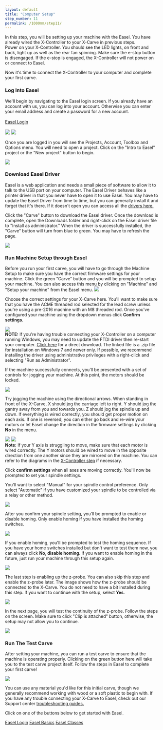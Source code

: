 ```yaml
---
layout: default
title: "Computer Setup"
step_number: 11
permalink: /1000mm/step11/
---
```


In this step, you will be setting up your machine with the Easel. You have already wired the X-Controller to your X-Carve in previous steps. 
<br>Power on your X-Controller. You should see the LED lights, on front and back, light up as well as the rear fan spinning. Make sure the e-stop button is disengaged. If the e-stop is engaged, the X-Controller will not power on or connect to Easel.

Now it's time to connect the X-Controller to your computer and complete your first carve. 

<h3 id="easel_account">Log Into Easel</h3>
We'll begin by navigating to the Easel login screen. If you already have an account with us, you can log into your account. Otherwise you can enter your email address and create a password for a new account.<br>
<br>
<a href="https://easel.inventables.com" target="_blank" class="btn btn-invent btn-animate-arrow">Easel Login</a><br>
<br>
<img src="./photo/signin2020.png">

<img src="./photo/firstlogin2020.png">

Once you are logged in you will see the Projects, Account, Toolbox and Options menu. You will need to open a project. 
Click on the "Intro to Easel" project or the "New project" button to begin.

<img src="./photo/neweaselproject.png">

<h3 id="local-sender">Download Easel Driver</h3>
Easel is a web application and needs a small piece of software to allow it to talk to the USB port on your computer. 
The Easel Driver behaves like a printer driver in that you never have to open it to use Easel. You may have to update the Easel Driver from time to time, but you can generally install it and forget that it's there. If it doesn't open you can access all the <a href="http://easel.inventables.com/sender_versions" target="_blank">drivers here.</a>

Click the "Carve" button to download the Easel driver. Once the download is complete, open the Downloads folder and right-click on the Easel driver file to "Install as administrator." When the driver is successfully installed, the "Carve" button will turn from blue to green. You may have to refresh the page.

<img src="./photo/downloadeaseldriver.gif">

<h3>Run Machine Setup through Easel</h3>
 Before you run your first carve, you will have to go through the Machine Setup to make sure you have the correct firmware settings for your machine. Click the green "Carve" button and you will be prompted to setup your machine. You can also access this menu by clicking on "Machine" and "Setup your machine" from the Easel menu. 

<img src="./photo/setupyourmachine.gif">

 Choose the correct settings for your X-Carve here. You'll want to make sure that you have the ACME threaded rod selected for the lead screw unless you're using a pre-2016 machine with an M8 threaded rod. Once you've configured your machine using the dropdown menus click <strong>Confirm settings</strong>.

<img src="./photo/machinedetail2020.png">
<div class="note"><strong>NOTE:</strong> If you're having trouble connecting your X-Controller on a computer running Windows, you may need to update the FTDI driver then re-start your computer. <a href="http://www.ftdichip.com/Drivers/CDM/CDM21228_Setup.zip">Click here</a> for a direct download. The linked file is a .zip file for installation on Windows 7 and newer only. If possible, we recommend installing the driver using administrative privileges with a right-click and selecting "Run as Administrator".</div>

If the machine successfully connects, you'll be presented with a set of controls for jogging your machine. At this point, the motors should be locked.

<img src="./photo/testwiring2020.png">

Try jogging the machine using the directional arrows. When standing in front of the X-Carve, X should jog the carriage left to right. Y should jog the gantry away from you and towards you. Z should jog the spindle up and down. If everything is wired correctly, you should get proper motion on each axis. If one is reversed, you can either go back and re-wire your motors or let Easel change the direction in the firmware settings by clicking <strong>No</strong> in the menu.

<img src="./photo/deadaxis2020.png">

<img src="./photo/fixaxis2020.png">

<div class="note"><strong>Note:</strong> If your Y axis is struggling to move, make sure that each motor is wired correctly. The Y motors should be wired to move in the opposite direction from one another since they are mirrored on the machine. You can refer to the diagrams in the <a href="http://x-carve-instructions.inventables.com/1000mm/step8/" target="_blank"> X-Controller step</a> if necessary.</div>

Click <strong>confirm settings</strong> when all axes are moving correctly. You'll now be prompted to set your spindle settings. 

You'll want to select "Manual" for your spindle control preference. Only select "Automatic" if you have customized your spindle to be controlled via a relay or other method.

<img src="./photo/spindleset2020.png">

After you confirm your spindle setting, you'll be prompted to enable or disable homing. Only enable homing if you have installed the homing switches.

<img src="./photo/limitswitch2020.png">

If you enable homing, you'll be prompted to test the homing sequence. If you have your home switches installed but don't want to test them now, you can always click <strong>No, disable homing</strong>. If you want to enable homing in the future, just run your machine through this setup again.

<img src="./photo/homingseq2020.png">

The last step is enabling up the z-probe. You can also skip this step and enable the z-probe later. The image shows how the z-probe should be connected to the X-Carve. You do not need to have a bit installed during this step. If you want to continue with the setup, select <strong>Yes</strong>.

<img src="./photo/zprobe.png">

In the next page, you will test the continuity of the z-probe. Follow the steps on the screen. Make sure to click "Clip is attached" button, otherwise, the setup may not allow you to continue. 

<img src="./photo/zprobecontact.gif">


<h3>Run The Test Carve</h3>

After setting your machine, you can run a test carve to ensure that the machine is operating properly. Clicking on the green button here will take you to the test carve project itself. Follow the steps in Easel to complete your first carve! 

<img src="./photo/testcarve2020.png">

You can use any material you'd like for this initial carve, though we generally recommend working with wood or a soft plastic to begin with. If you have any trouble connecting your X-Carve to Easel, check out our Support center <a href="https://inventables.zendesk.com/hc/en-us/sections/360002677093-X-Carve-Troubleshooting" target="_blank">troubleshooting guides. </a>

Click on one of the buttons below to get started with Easel.

<a href="https://easel.inventables.com" target="_blank" class="btn btn-invent btn-animate-arrow">Easel Login</a>  <a href="https://inventables.zendesk.com/hc/en-us/categories/360001068153-Easel" target="_blank" class="btn btn-invent btn-animate-arrow">Easel Basics</a>  <a href="https://inventables.com/classes" target="_blank" class="btn btn-invent btn-animate-arrow">Easel Classes</a>